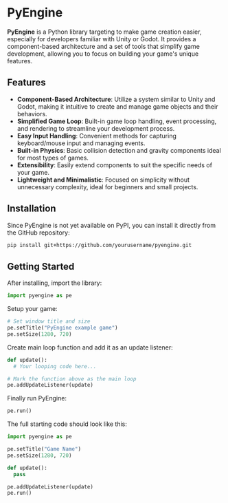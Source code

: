 # PyEngine

**PyEngine** is a Python library targeting to make game creation easier, especially for developers familiar with Unity or Godot. It provides a component-based architecture and a set of tools that simplify game development, allowing you to focus on building your game's unique features.


## Features

- **Component-Based Architecture**: Utilize a system similar to Unity and Godot, making it intuitive to create and manage game objects and their behaviors.
- **Simplified Game Loop**: Built-in game loop handling, event processing, and rendering to streamline your development process.
- **Easy Input Handling**: Convenient methods for capturing keyboard/mouse input and managing events.
- **Built-in Physics**: Basic collision detection and gravity components ideal for most types of games.
- **Extensibility**: Easily extend components to suit the specific needs of your game.
- **Lightweight and Minimalistic**: Focused on simplicity without unnecessary complexity, ideal for beginners and small projects.


## Installation

Since PyEngine is not yet available on PyPI, you can install it directly from the GitHub repository:

```bash
pip install git+https://github.com/yourusername/pyengine.git
```


## Getting Started

After installing, import the library:

```python
import pyengine as pe
```

Setup your game:

```python
# Set window title and size
pe.setTitle("PyEngine example game")
pe.setSize(1280, 720)
```

Create main loop function and add it as an update listener:

```python
def update():
  # Your looping code here...

# Mark the function above as the main loop
pe.addUpdateListener(update)
```

Finally run PyEngine:

```python
pe.run()
```

The full starting code should look like this:

```python
import pyengine as pe

pe.setTitle("Game Name")
pe.setSize(1280, 720)

def update():
  pass

pe.addUpdateListener(update)
pe.run()
```
